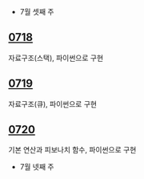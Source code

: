 
+ 7월 셋째 주
  
## [0718](https://github.com/KNU-HAEDAL/baekjoon-per-day/tree/main/%EC%9D%B4%EC%B1%84%EC%9D%80/0718)
  자료구조(스택), 파이썬으로 구현


## [0719](https://github.com/KNU-HAEDAL/baekjoon-per-day/tree/main/%EC%9D%B4%EC%B1%84%EC%9D%80/0719)
  자료구조(큐), 파이썬으로 구현

## [0720](https://github.com/KNU-HAEDAL/baekjoon-per-day/tree/main/%EC%9D%B4%EC%B1%84%EC%9D%80/0720)
  기본 연산과 피보나치 함수, 파이썬으로 구현





+ 7월 넷째 주
